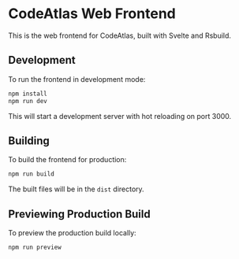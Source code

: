 # CodeAtlas Web Frontend

This is the web frontend for CodeAtlas, built with Svelte and Rsbuild.

## Development

To run the frontend in development mode:

```bash
npm install
npm run dev
```

This will start a development server with hot reloading on port 3000.

## Building

To build the frontend for production:

```bash
npm run build
```

The built files will be in the `dist` directory.

## Previewing Production Build

To preview the production build locally:

```bash
npm run preview
```